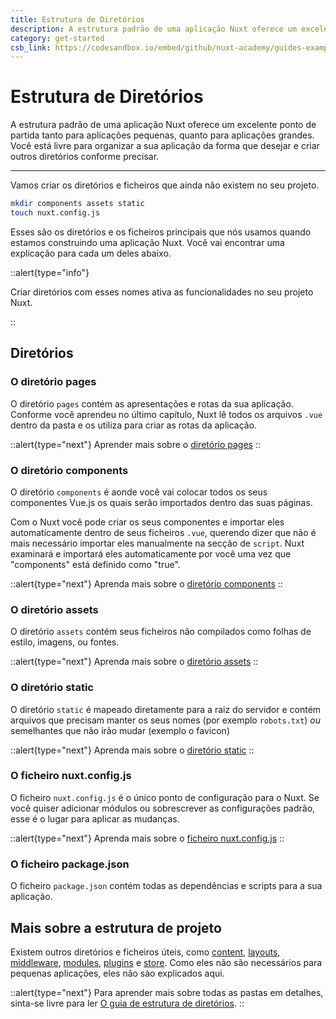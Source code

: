 ```yaml
---
title: Estrutura de Diretórios
description: A estrutura padrão de uma aplicação Nuxt oferece um excelente ponto de partida tanto para aplicações pequenas, quanto para aplicações grandes. Você está livre para organizar a sua aplicação da forma que desejar e criar outros diretórios conforme precisar.
category: get-started
csb_link: https://codesandbox.io/embed/github/nuxt-academy/guides-examples/tree/master/01_get_started/03_directory_structure?fontsize=14&hidenavigation=1&theme=dark
---
```


# Estrutura de Diretórios

A estrutura padrão de uma aplicação Nuxt oferece um excelente ponto de partida tanto para aplicações pequenas, quanto para aplicações grandes.
Você está livre para organizar a sua aplicação da forma que desejar e criar outros diretórios conforme precisar.

---

Vamos criar os diretórios e ficheiros que ainda não existem no seu projeto.

```bash
mkdir components assets static
touch nuxt.config.js
```

Esses são os diretórios e os ficheiros principais que nós usamos quando estamos construindo uma aplicação Nuxt. Você vai encontrar uma explicação para cada um deles abaixo.

::alert{type="info"}

Criar diretórios com esses nomes ativa as funcionalidades no seu projeto Nuxt.

::

## Diretórios

### O diretório pages

O diretório `pages` contém as apresentações e rotas da sua aplicação.
Conforme você aprendeu no último capítulo, Nuxt lê todos os arquivos `.vue` dentro da pasta e os utiliza para criar as rotas da aplicação.

::alert{type="next"}
Aprender mais sobre o [diretório pages](/docs/directory-structure/pages)
::

### O diretório components

O diretório `components` é aonde você vai colocar todos os seus componentes Vue.js os quais serão importados dentro das suas páginas.

Com o Nuxt você pode criar os seus componentes e importar eles automaticamente dentro de seus ficheiros `.vue`, querendo dizer que não é mais necessário importar eles manualmente na secção de `script`.
Nuxt examinará e importará eles automaticamente por você uma vez que "components" está definido como "true".

::alert{type="next"}
Aprenda mais sobre o [diretório components](/docs/directory-structure/components)
::

### O diretório assets

O diretório `assets` contém seus ficheiros não compilados como folhas de estilo, imagens, ou fontes.

::alert{type="next"}
Aprenda mais sobre o [diretório assets](/docs/directory-structure/assets)
::

### O diretório static

O diretório `static` é mapeado diretamente para a raiz do servidor e contém arquivos que precisam manter os seus nomes (por exemplo `robots.txt`) _ou_ semelhantes que não irão mudar (exemplo o favicon)

::alert{type="next"}
Aprenda mais sobre o [diretório static](/docs/directory-structure/static)
::

### O ficheiro nuxt.config.js

O ficheiro `nuxt.config.js` é o único ponto de configuração para o Nuxt. Se você quiser adicionar módulos ou sobrescrever as configurações padrão, esse é o lugar para aplicar as mudanças.

::alert{type="next"}
Aprenda mais sobre o [ficheiro nuxt.config.js](/docs/directory-structure/nuxt-config)
::

### O ficheiro package.json

O ficheiro `package.json` contém todas as dependências e scripts para a sua aplicação.

## Mais sobre a estrutura de projeto

Existem outros diretórios e ficheiros úteis, como [content](/docs/directory-structure/content), [layouts](/docs/directory-structure/layouts), [middleware](/docs/directory-structure/middleware), [modules](/docs/directory-structure/modules), [plugins](/docs/directory-structure/plugins) e [store](/docs/directory-structure/store). Como eles não são necessários para pequenas aplicações, eles não sào explicados aqui.

::alert{type="next"}
Para aprender mais sobre todas as pastas em detalhes, sinta-se livre para ler [O guia de estrutura de diretórios](/docs/directory-structure/nuxt).
::
